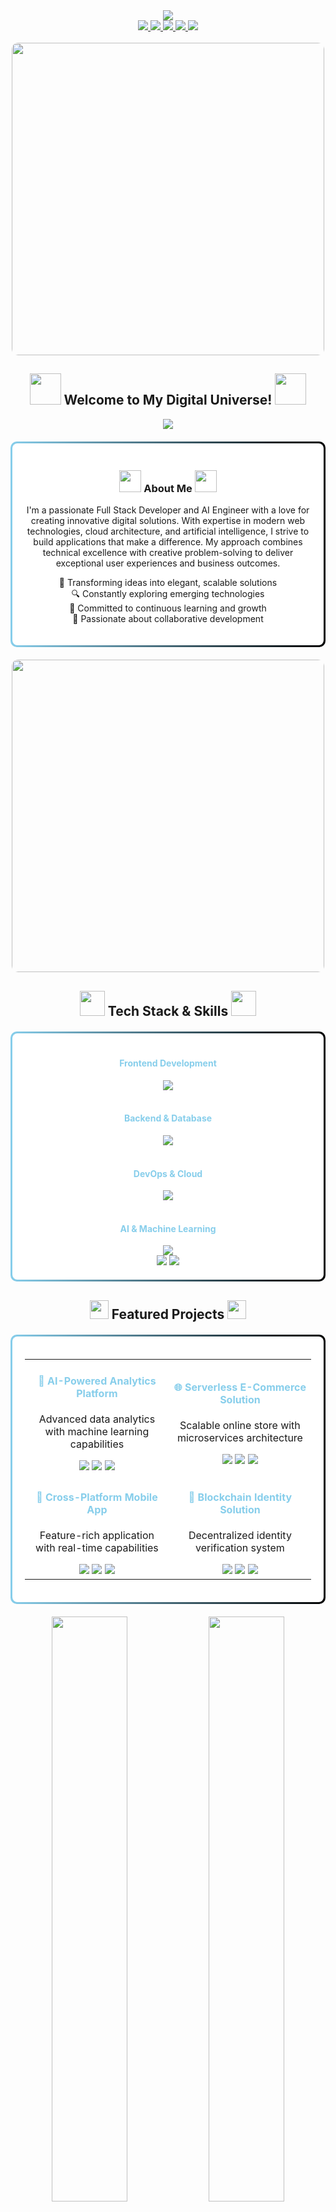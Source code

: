 <div align="center">
  <img src="https://capsule-render.vercel.app/api?type=waving&color=gradient&customColorList=6,12,19&height=200&section=header&text=Digital%20Innovator&fontSize=70&animation=fadeIn&fontAlignY=35&desc=Full%20Stack%20Developer%20|%20AI%20Engineer%20|%20Cloud%20Architect&descAlignY=52&descSize=20" />
</div>

<div align="center">
  <a href="https://raiyanhossain.net">
    <img src="https://img.shields.io/badge/Portfolio-Visit%20Website-87CEEB?style=for-the-badge&logo=google-chrome&logoColor=white" />
  </a>
  <a href="mailto:contact@raiyanhossain.net">
    <img src="https://img.shields.io/badge/Email-Contact%20Me-87CEEB?style=for-the-badge&logo=gmail&logoColor=white" />
  </a>
  <a href="https://facebook.com/raiyanhossainrafid">
    <img src="https://img.shields.io/badge/Facebook-Follow%20Me-87CEEB?style=for-the-badge&logo=facebook&logoColor=white" />
  </a>
  <a href="https://linkedin.com/in/raiyanhossain">
    <img src="https://img.shields.io/badge/LinkedIn-Connect-87CEEB?style=for-the-badge&logo=linkedin&logoColor=white" />
  </a>
  <a href="https://twitter.com/raiyanhossain">
    <img src="https://img.shields.io/badge/Twitter-Follow-87CEEB?style=for-the-badge&logo=twitter&logoColor=white" />
  </a>
</div>

<br>

<div align="center">
  <img src="https://media.giphy.com/media/L1R1tvI9svkIWwpVYr/giphy.gif" width="500px" style="border-radius: 10px;">
</div>

<h2 align="center">
  <img src="https://media.giphy.com/media/3kPDmoWdBpQPNhCnUG/giphy.gif" width="50px" height="50px">
  Welcome to My Digital Universe!
  <img src="https://media.giphy.com/media/3kPDmoWdBpQPNhCnUG/giphy.gif" width="50px" height="50px">
</h2>

<div align="center">
  <img src="https://readme-typing-svg.herokuapp.com?font=Poppins&weight=600&size=30&duration=4000&pause=1000&color=87CEEB&center=true&vCenter=true&width=600&height=70&lines=Full+Stack+Development;AI+%26+Machine+Learning;Cloud+Architecture;DevOps+%26+Automation;Blockchain+%26+Web3" />
</div>

<div style="background: linear-gradient(to right, #87CEEB, #000000); padding: 3px; border-radius: 10px; margin: 20px 0;">
  <div style="background: white; padding: 20px; border-radius: 8px;">
    <h3 align="center">
      <img src="https://media.giphy.com/media/jSKBmKkvo2dPQQtsR1/giphy.gif" width="35px" height="35px">
      About Me
      <img src="https://media.giphy.com/media/jSKBmKkvo2dPQQtsR1/giphy.gif" width="35px" height="35px">
    </h3>
    <p align="center">
      I'm a passionate Full Stack Developer and AI Engineer with a love for creating innovative digital solutions. 
      With expertise in modern web technologies, cloud architecture, and artificial intelligence, 
      I strive to build applications that make a difference. My approach combines technical excellence with 
      creative problem-solving to deliver exceptional user experiences and business outcomes.
    </p>
    <p align="center">
      🚀 Transforming ideas into elegant, scalable solutions<br>
      🔍 Constantly exploring emerging technologies<br>
      🌱 Committed to continuous learning and growth<br>
      🤝 Passionate about collaborative development
    </p>
  </div>
</div>

<div align="center">
  <img src="https://media.giphy.com/media/QpVUMRUJGokfqXyfa1/giphy.gif" width="500px" style="border-radius: 10px;">
</div>

<h2 align="center">
  <img src="https://media.giphy.com/media/uhQuegHFqkVYuFMXMQ/giphy.gif" width="40px" height="40px">
  Tech Stack & Skills
  <img src="https://media.giphy.com/media/uhQuegHFqkVYuFMXMQ/giphy.gif" width="40px" height="40px">
</h2>

<div style="background: linear-gradient(to right, #87CEEB, #000000); padding: 3px; border-radius: 10px; margin: 20px 0;">
  <div style="background: white; padding: 20px; border-radius: 8px;">
    <div align="center">
      <h4 style="color: #87CEEB;">Frontend Development</h4>
      <img src="https://skillicons.dev/icons?i=html,css,js,ts,react,nextjs,vue,angular,tailwind,sass,bootstrap" /><br><br>
      <h4 style="color: #87CEEB;">Backend & Database</h4>
      <img src="https://skillicons.dev/icons?i=nodejs,express,nestjs,python,django,fastapi,mongodb,postgresql,mysql,redis,graphql" /><br><br>
      <h4 style="color: #87CEEB;">DevOps & Cloud</h4>
      <img src="https://skillicons.dev/icons?i=aws,azure,gcp,docker,kubernetes,terraform,jenkins,github,gitlab,nginx,cloudflare" /><br><br>
      <h4 style="color: #87CEEB;">AI & Machine Learning</h4>
      <img src="https://skillicons.dev/icons?i=tensorflow,pytorch,python,r,opencv" /><br>
      <img src="https://img.shields.io/badge/Scikit--Learn-87CEEB?style=for-the-badge&logo=scikit-learn&logoColor=white" />
      <img src="https://img.shields.io/badge/Hugging_Face-000000?style=for-the-badge&logo=huggingface&logoColor=white" />
    </div>
  </div>
</div>

<h2 align="center">
  <img src="https://media.giphy.com/media/iY8CRBdQXODJSCERIr/giphy.gif" width="30px" height="30px">
  Featured Projects
  <img src="https://media.giphy.com/media/iY8CRBdQXODJSCERIr/giphy.gif" width="30px" height="30px">
</h2>

<div style="background: linear-gradient(to right, #87CEEB, #000000); padding: 3px; border-radius: 10px; margin: 20px 0;">
  <div style="background: white; padding: 20px; border-radius: 8px;">
    <div align="center">
      <table>
        <tr>
          <td align="center">
            <h4 style="color: #87CEEB;">🤖 AI-Powered Analytics Platform</h4>
            <p>Advanced data analytics with machine learning capabilities</p>
            <img src="https://img.shields.io/badge/React-61DAFB?style=flat-square&logo=react&logoColor=black" />
            <img src="https://img.shields.io/badge/Python-3776AB?style=flat-square&logo=python&logoColor=white" />
            <img src="https://img.shields.io/badge/TensorFlow-FF6F00?style=flat-square&logo=tensorflow&logoColor=white" />
          </td>
          <td align="center">
            <h4 style="color: #87CEEB;">🌐 Serverless E-Commerce Solution</h4>
            <p>Scalable online store with microservices architecture</p>
            <img src="https://img.shields.io/badge/Next.js-000000?style=flat-square&logo=next.js&logoColor=white" />
            <img src="https://img.shields.io/badge/AWS-232F3E?style=flat-square&logo=amazon-aws&logoColor=white" />
            <img src="https://img.shields.io/badge/Stripe-008CDD?style=flat-square&logo=stripe&logoColor=white" />
          </td>
        </tr>
        <tr>
          <td align="center">
            <h4 style="color: #87CEEB;">📱 Cross-Platform Mobile App</h4>
            <p>Feature-rich application with real-time capabilities</p>
            <img src="https://img.shields.io/badge/React_Native-61DAFB?style=flat-square&logo=react&logoColor=black" />
            <img src="https://img.shields.io/badge/Firebase-FFCA28?style=flat-square&logo=firebase&logoColor=black" />
            <img src="https://img.shields.io/badge/Redux-764ABC?style=flat-square&logo=redux&logoColor=white" />
          </td>
          <td align="center">
            <h4 style="color: #87CEEB;">🔐 Blockchain Identity Solution</h4>
            <p>Decentralized identity verification system</p>
            <img src="https://img.shields.io/badge/Ethereum-3C3C3D?style=flat-square&logo=ethereum&logoColor=white" />
            <img src="https://img.shields.io/badge/Solidity-363636?style=flat-square&logo=solidity&logoColor=white" />
            <img src="https://img.shields.io/badge/Web3.js-F16822?style=flat-square&logo=web3.js&logoColor=white" />
          </td>
        </tr>
      </table>
    </div>
  </div>
</div>

<div align="center">
  <img src="https://github-readme-streak-stats.herokuapp.com/?user=RaiyanRafid&theme=algolia&hide_border=true&stroke=87CEEB&ring=87CEEB&fire=87CEEB" width="49%" />
  <img src="https://github-readme-stats.vercel.app/api?username=RaiyanRafid&show_icons=true&theme=algolia&hide_border=true&title_color=87CEEB&icon_color=87CEEB" width="49%" />
</div>

<div style="background: linear-gradient(to right, #87CEEB, #000000); padding: 3px; border-radius: 10px; margin: 20px 0;">
  <div style="background: white; padding: 20px; border-radius: 8px;">
    <h3 align="center">
      <img src="https://media.giphy.com/media/WFZvB7VIXBgiz3oDXE/giphy.gif" width="35px" height="35px">
      Current Focus Areas
      <img src="https://media.giphy.com/media/WFZvB7VIXBgiz3oDXE/giphy.gif" width="35px" height="35px">
    </h3>
    <div align="center">
      <table>
        <tr>
          <td align="center">
            <img src="https://media.giphy.com/media/3oKIPEqDGUULpEU0aQ/giphy.gif" width="60px" height="60px"><br>
            <b style="color: #87CEEB;">AI & ML</b>
            <p>Exploring large language models and computer vision applications</p>
          </td>
          <td align="center">
            <img src="https://media.giphy.com/media/XH9wwXfUXu91wAJwN5/giphy.gif" width="60px" height="60px"><br>
            <b style="color: #87CEEB;">Cloud Architecture</b>
            <p>Building serverless and multi-cloud solutions for enterprise applications</p>
          </td>
          <td align="center">
            <img src="https://media.giphy.com/media/3oKIPic2BnoVZkRla8/giphy.gif" width="60px" height="60px"><br>
            <b style="color: #87CEEB;">DevOps</b>
            <p>Implementing GitOps workflows and infrastructure as code practices</p>
          </td>
        </tr>
        <tr>
          <td align="center">
            <img src="https://media.giphy.com/media/v1.Y2lkPTc5MGI3NjExMjk4YmQ2YzY5ZGY3MjBmNDJkZDI5ZGFiYTRkOThjODUxMDM0MzFjNyZlcD12MV9pbnRlcm5hbF9naWZzX2dpZklkJmN0PWc/HVofJOWFXGpDX4xeg1/giphy.gif" width="60px" height="60px"><br>
            <b style="color: #87CEEB;">Web3 & Blockchain</b>
            <p>Developing decentralized applications and smart contracts</p>
          </td>
          <td align="center">
            <img src="https://media.giphy.com/media/v1.Y2lkPTc5MGI3NjExYzJlMzJlYWM0MmNkZTdkMzYyYjQzYjM1ZDM0OGNmZDM5MzBkYzRlYiZlcD12MV9pbnRlcm5hbF9naWZzX2dpZklkJmN0PWc/juua9Gzzt8PJIdjgyV/giphy.gif" width="60px" height="60px"><br>
            <b style="color: #87CEEB;">Mobile Development</b>
            <p>Creating cross-platform applications with React Native and Flutter</p>
          </td>
          <td align="center">
            <img src="https://media.giphy.com/media/v1.Y2lkPTc5MGI3NjExYzJlMzJlYWM0MmNkZTdkMzYyYjQzYjM1ZDM0OGNmZDM5MzBkYzRlYiZlcD12MV9pbnRlcm5hbF9naWZzX2dpZklkJmN0PWc/juua9Gzzt8PJIdjgyV/giphy.gif" width="60px" height="60px"><br>
            <b style="color: #87CEEB;">UI/UX Design</b>
            <p>Crafting intuitive and accessible user experiences</p>
          </td>
        </tr>
      </table>
    </div>
  </div>
</div>

<h2 align="center">
  <img src="https://media.giphy.com/media/VdoIFLsMIlwzfKD520/giphy.gif" width="30px" height="30px">
  Professional Experience
  <img src="https://media.giphy.com/media/VdoIFLsMIlwzfKD520/giphy.gif" width="30px" height="30px">
</h2>

<div style="background: linear-gradient(to right, #87CEEB, #000000); padding: 3px; border-radius: 10px; margin: 20px 0;">
  <div style="background: white; padding: 20px; border-radius: 8px;">
    <div align="center">
      <table>
        <tr>
          <td>
            <h4 style="color: #87CEEB;">🏢 Senior Full Stack Developer</h4>
            <p><i>Tech Innovations Inc. | 2021 - Present</i></p>
            <ul align="left">
              <li>Led development of enterprise-scale applications using React, Node.js, and AWS</li>
              <li>Implemented CI/CD pipelines reducing deployment time by 40%</li>
              <li>Mentored junior developers and conducted code reviews</li>
              <li>Optimized application performance resulting in 35% faster load times</li>
            </ul>
          </td>
        </tr>
        <tr>
          <td>
            <h4 style="color: #87CEEB;">🏢 AI Solutions Architect</h4>
            <p><i>Future AI Labs | 2019 - 2021</i></p>
            <ul align="left">
              <li>Designed and implemented machine learning solutions for Fortune 500 clients</li>
              <li>Optimized model performance for production environments</li>
              <li>Collaborated with cross-functional teams to deliver AI products</li>
              <li>Developed natural language processing systems with 92% accuracy</li>
            </ul>
          </td>
        </tr>
        <tr>
          <td>
            <h4 style="color: #87CEEB;">🏢 Cloud Infrastructure Engineer</h4>
            <p><i>CloudScale Solutions | 2017 - 2019</i></p>
            <ul align="left">
              <li>Architected and deployed multi-cloud infrastructure across AWS, Azure, and GCP</li>
              <li>Implemented security best practices and compliance measures</li>
              <li>Reduced operational costs by 30% through infrastructure optimization</li>
              <li>Designed disaster recovery solutions with 99.99% uptime guarantee</li>
            </ul>
          </td>
        </tr>
      </table>
    </div>
  </div>
</div>

<div align="center">
  <img src="https://github-readme-activity-graph.vercel.app/graph?username=RaiyanRafid&theme=react-dark&hide_border=true&color=87CEEB&line=87CEEB&point=87CEEB" width="100%" />
</div>

<div align="center">
  <h2>
    <img src="https://media.giphy.com/media/C4b6GwFKbYxK8/giphy.gif" width="30px" height="30px">
    Let's Connect!
    <img src="https://media.giphy.com/media/C4b6GwFKbYxK8/giphy.gif" width="30px" height="30px">
  </h2>
  <p>I'm always open to interesting conversations, collaboration opportunities, and new challenges!</p>
  <a href="https://linkedin.com/in/raiyanhossain">
    <img src="https://img.shields.io/badge/LinkedIn-Connect-87CEEB?style=for-the-badge&logo=linkedin&logoColor=white" />
  </a>
  <a href="https://twitter.com/raiyanhossain">
    <img src="https://img.shields.io/badge/Twitter-Follow-87CEEB?style=for-the-badge&logo=twitter&logoColor=white" />
  </a>
  <a href="https://instagram.com/raiyanhossain">
    <img src="https://img.shields.io/badge/Instagram-Follow-87CEEB?style=for-the-badge&logo=instagram&logoColor=white" />
  </a>
  <a href="https://dev.to/raiyanhossain">
    <img src="https://img.shields.io/badge/Dev.to-Follow-87CEEB?style=for-the-badge&logo=dev.to&logoColor=white" />
  </a>
  <a href="https://medium.com/@raiyanhossain">
    <img src="https://img.shields.io/badge/Medium-Follow-87CEEB?style=for-the-badge&logo=medium&logoColor=white" />
  </a>
</div>

<br>

<div align="center">
  <img src="https://komarev.com/ghpvc/?username=RaiyanRafid&style=flat-square&color=87CEEB" alt="Profile views" />
</div>

<div align="center">
  <img src="https://capsule-render.vercel.app/api?type=waving&color=gradient&customColorList=6,12,19&height=100&section=footer&reversal=true" />
</div>
